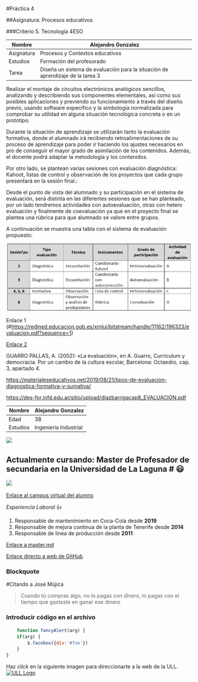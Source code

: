 #Práctica 4

##Asignatura: Procesos educativos

###Criterio 5. Tecnología 4ESO

Nombre | Alejandro Gonzalez 
-------|--------
Asignatura | Procesos y Contextos educativos
Estudios | Formación del profesorado 
Tarea | Diseña un sistema de evaluación para la situación de aprendizaje de la tarea 3


Realizar el montaje de circuitos electrónicos analógicos sencillos, analizando y describiendo sus componentes elementales, así como sus posibles aplicaciones y previendo su funcionamiento a través del diseño previo, usando software específico y la simbología normalizada para comprobar su utilidad en alguna situación tecnológica concreta o en un prototipo.

Durante la situación de aprendizaje se utilizarán tanto la evaluación formativa, donde el alumnado irá recibiendo retroalimentaciones de su proceso de aprendizaje para poder ir haciendo los ajustes necesarios en pro de conseguir el mayor grado de asimilación de los contenidos. Además, el docente podrá adaptar la metodología y los contenidos.

Por otro lado, se plantean varias sesiones con evaluación diagnóstica: Kahoot, listas de control y observación de los proyectos que cada grupo presentará en la sesión final.:


Desde el punto de vista del alumnado y su participación en el sistema de evaluación, será distinta en las diferentes sesiones que se han planteado, por un lado tendremos actividades con autoevaluación, otras con hetero evaluación y finalmente de coevaluación ya que en el proyecto final se plantea una rúbrica para que alumnado se valore entre grupos.

A continuación se muestra una tabla con el sistema de evaluación propuesto:

![Tabla](Captura.PNG)

Enlace 1 (#https://redined.educacion.gob.es/xmlui/bitstream/handle/11162/196323/evaluacion.pdf?sequence=1)


[Enlace 2](file:///C:/Users/E98001477/Downloads/Dialnet-ConstruccionColaborativaDeUnaErubricaParaLaAutoeva-5027847%20(1).pdf)

GUARRO PALLAS, A. (2002): «La evaluación», en A. Guarro, Curriculum y democracia. Por un cambio de la cultura escolar, Barcelona: Octaedro, cap. 3, apartado 4.	

https://materialeseducativos.net/2019/08/21/tipos-de-evaluacion-diagnostica-formativa-y-sumativa/

https://des-for.infd.edu.ar/sitio/upload/diazbarrigacap8_EVALUACION.pdf







Nombre | Alejandro Gonzalez 
-------|--------
Edad | 38
Estudios | Ingeniería Industrial 
<img width=50 src="http://portal.uned.es/NUEVOWEB/IMAGENES/logo_uned.gif">

## Actualmente cursando: Master de Profesador de secundaria en la Universidad de La Laguna # :smiley:


<img width=70 src="http://ceadtenerife.es/web/wp-content/uploads/2018/10/logo-ull.jpg">


[Enlace al campus virtual del alumno](https://campusdoctoradoyposgrado2122.ull.es/user/profile.php?id=4825)

*Experiencia Laboral* :+1:
1. Responsable de mantenimiento en Coca-Cola desde **2019**
2. Responsable de mejora continua de la planta de Tenerife desde **2014**
3. Responsable de línea de producción desde **2011**


[Enlace a master.md](https://github.com/ULL-MFP-AET-2122/aprender-markdown-alejandro-gonzalez-sarasola-alu0100260076/blob/main/master.md)


[Enlace directo a web de GitHub](http://github.com)

### Blockquote
#Citando a José Mújica
> Cuando tú compras algo, 
>no lo pagas con dinero, 
>lo pagas con el tiempo que gastaste en ganar ese dinero

### Introducir código en el archivo 
```javascript
    function fancyAlert(arg) {
    if(arg) {
        $.facebox({div:'#foo'})
    }
}
```


Haz *click* en la siguiente imagen para direccionarte a la web de la ULL.
[![ULL Logo](logo-ull.jpg)](https://www.ull.es/)

